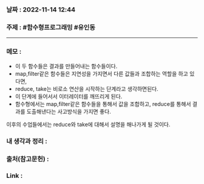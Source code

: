 ### 날짜 : 2022-11-14 12:44
### 주제 : #함수형프로그래밍  #유인동 

---- 

### 메모 : 
- 이 두 함수들은 결과를 만들어내는 함수들이다. 
- map,filter같은 함수들은 지연성을 가지면서 다른 값들과 조합하는 역할을 하고 있다면, 
- reduce, take는 비로소 연산을 시작하는 단계라고 생각하면된다. 
- 이 단계에 들어서서 이터레이터를 깨뜨리게 된다. 
- 함수형에서는 map,filter같은 함수들을 통해서 값을 조합하고, reduce를 통해서 결과를 도출해낸다는 사고방식을 가지면 좋다. 

이후의 수업들에서는 reduce와 take에 대해서 설명을 해나가게 될 것이다. 


### 내 생각과 정리 : 


### 출처(참고문헌) : 


### Link : 
